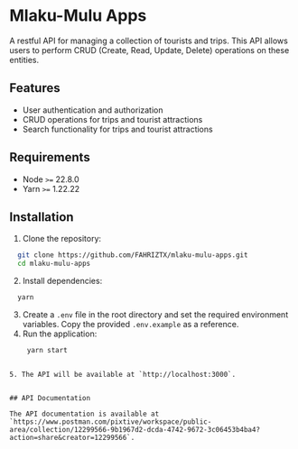 # Mlaku-Mulu Apps
A restful API for managing a collection of tourists and trips.
This API allows users to perform CRUD (Create, Read, Update, Delete) operations on these entities.

## Features
- User authentication and authorization
- CRUD operations for trips and tourist attractions
- Search functionality for trips and tourist attractions

## Requirements
- Node `>=` 22.8.0
- Yarn `>=` 1.22.22

## Installation
1. Clone the repository:
  ```bash
    git clone https://github.com/FAHRIZTX/mlaku-mulu-apps.git
    cd mlaku-mulu-apps
  ```

2. Install dependencies:
  ```bash
    yarn
  ```

3. Create a `.env` file in the root directory and set the required environment variables. Copy the provided `.env.example` as a reference.
4. Run the application:
   ```bash
    yarn start
  ```

5. The API will be available at `http://localhost:3000`.


## API Documentation

The API documentation is available at `https://www.postman.com/pixtive/workspace/public-area/collection/12299566-9b1967d2-dcda-4742-9672-3c06453b4ba4?action=share&creator=12299566`.